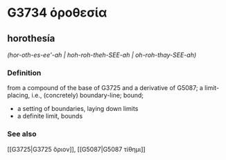# G3734 ὁροθεσία

## horothesía

_(hor-oth-es-ee'-ah | hoh-roh-theh-SEE-ah | oh-roh-thay-SEE-ah)_

### Definition

from a compound of the base of G3725 and a derivative of G5087; a limit-placing, i.e., (concretely) boundary-line; bound; 

- a setting of boundaries, laying down limits
- a definite limit, bounds

### See also

[[G3725|G3725 ὅριον]], [[G5087|G5087 τίθημι]]

